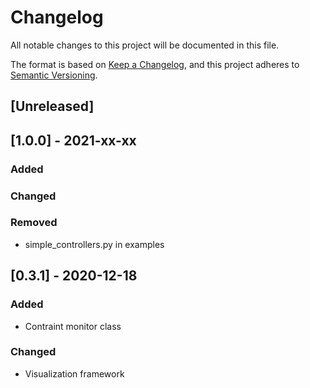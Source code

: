 # Changelog
All notable changes to this project will be documented in this file.

The format is based on [Keep a Changelog](https://keepachangelog.com/en/1.0.0/),
and this project adheres to [Semantic Versioning](https://semver.org/spec/v2.0.0.html).

## [Unreleased]

## [1.0.0] - 2021-xx-xx
### Added

### Changed

### Removed
- simple_controllers.py in examples


## [0.3.1] - 2020-12-18
### Added
- Contraint monitor class

### Changed
- Visualization framework
